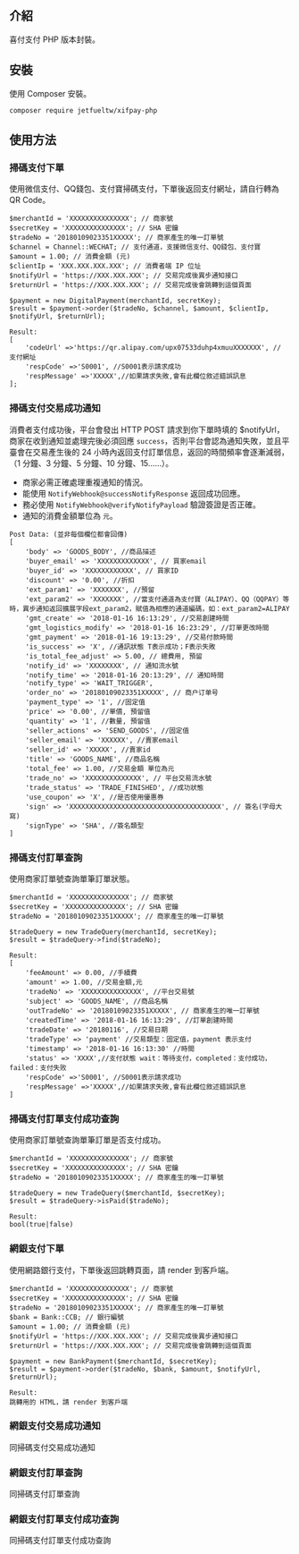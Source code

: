 ## 介紹

喜付支付 PHP 版本封裝。

## 安裝

使用 Composer 安裝。

```
composer require jetfueltw/xifpay-php
```

## 使用方法

### 掃碼支付下單

使用微信支付、QQ錢包、支付寶掃碼支付，下單後返回支付網址，請自行轉為 QR Code。


```
$merchantId = 'XXXXXXXXXXXXXXX'; // 商家號
$secretKey = 'XXXXXXXXXXXXXXX'; // SHA 密鑰
$tradeNo = '20180109023351XXXXX'; // 商家產生的唯一訂單號
$channel = Channel::WECHAT; // 支付通道，支援微信支付、QQ錢包、支付寶
$amount = 1.00; // 消費金額 (元)
$clientIp = 'XXX.XXX.XXX.XXX'; // 消費者端 IP 位址
$notifyUrl = 'https://XXX.XXX.XXX'; // 交易完成後異步通知接口
$returnUrl = 'https://XXX.XXX.XXX'; // 交易完成後會跳轉到這個頁面
```
```
$payment = new DigitalPayment(merchantId, secretKey);
$result = $payment->order($tradeNo, $channel, $amount, $clientIp, $notifyUrl, $returnUrl);
```
```
Result:
[
    'codeUrl' =>'https://qr.alipay.com/upx07533duhp4xmuuXXXXXXX', // 支付網址
    'respCode' =>'S0001', //S0001表示請求成功
    'respMessage' =>'XXXXX',//如果請求失敗,會有此欄位敘述錯誤訊息
];
```

### 掃碼支付交易成功通知

消費者支付成功後，平台會發出 HTTP POST 請求到你下單時填的 $notifyUrl，商家在收到通知並處理完後必須回應 `success`，否則平台會認為通知失敗，並且平臺會在交易產生後的 24 小時內返回支付訂單信息，返回的時間頻率會逐漸減弱，（1 分鐘、3 分鐘、5 分鐘、10 分鐘、15……）。

* 商家必需正確處理重複通知的情況。
* 能使用 `NotifyWebhook@successNotifyResponse` 返回成功回應。  
* 務必使用 `NotifyWebhook@verifyNotifyPayload` 驗證簽證是否正確。
* 通知的消費金額單位為 `元`。 

```
Post Data: (並非每個欄位都會回傳)
[
    'body' => 'GOODS_BODY', //商品描述
    'buyer_email' => 'XXXXXXXXXXXXX', // 買家email
    'buyer_id' => 'XXXXXXXXXXXX', // 買家ID
    'discount' => '0.00', //折扣
    'ext_param1' => 'XXXXXXX', //預留
    'ext_param2' => 'XXXXXXX', //當支付通道為支付寶（ALIPAY）、QQ（QQPAY）等時，異步通知返回擴展字段ext_param2，賦值為相應的通道編碼，如：ext_param2=ALIPAY
    'gmt_create' => '2018-01-16 16:13:29', //交易創建時間
    'gmt_logistics_modify' => '2018-01-16 16:23:29', //訂單更改時間
    'gmt_payment' => '2018-01-16 19:13:29', //交易付款時間
    'is_success' => 'X', //通訊狀態 T表示成功；F表示失敗
    'is_total_fee_adjust' => 5.00, // 總費用, 預留
    'notify_id' => 'XXXXXXXX', // 通知流水號
    'notify_time' => '2018-01-16 20:13:29', // 通知時間
    'notify_type' => 'WAIT_TRIGGER',
    'order_no' => '20180109023351XXXXX', // 商户订单号
    'payment_type' => '1', //固定值
    'price' => '0.00', //單價, 預留值
    'quantity' => '1', //數量, 預留值
    'seller_actions' => 'SEND_GOODS', //固定值
    'seller_email' => 'XXXXXX', //賣家email
    'seller_id' => 'XXXXX', //賣家id
    'title' => 'GOODS_NAME', //商品名稱
    'total_fee' => 1.00, //交易金額 單位為元
    'trade_no' => 'XXXXXXXXXXXXXX', // 平台交易流水號
    'trade_status' => 'TRADE_FINISHED', //成功狀態
    'use_coupon' => 'X', //是否使用優惠券
    'sign' => 'XXXXXXXXXXXXXXXXXXXXXXXXXXXXXXXXXXXXXX', // 簽名(字母大寫)
    'signType' => 'SHA', //簽名類型
]
```

### 掃碼支付訂單查詢

使用商家訂單號查詢單筆訂單狀態。

```
$merchantId = 'XXXXXXXXXXXXXXX'; // 商家號
$secretKey = 'XXXXXXXXXXXXXXX'; // SHA 密鑰
$tradeNo = '20180109023351XXXXX'; // 商家產生的唯一訂單號

```
```
$tradeQuery = new TradeQuery(merchantId, secretKey);
$result = $tradeQuery->find($tradeNo);
```
```
Result:
[
    'feeAmount' => 0.00, //手續費
    'amount' => 1.00, //交易金額,元
    'tradeNo' => 'XXXXXXXXXXXXXXX', //平台交易號
    'subject' => 'GOODS_NAME', //商品名稱
    'outTradeNo' => '20180109023351XXXXX', // 商家產生的唯一訂單號
    'createdTime' => '2018-01-16 16:13:29', //訂單創建時間
    'tradeDate' => '20180116', //交易日期
    'tradeType' => 'payment' //交易類型：固定值，payment 表示支付
    'timestamp' => '2018-01-16 16:13:30' //時間
    'status' => 'XXXX',//支付狀態 wait：等待支付，completed：支付成功，failed：支付失败
    'respCode' =>'S0001', //S0001表示請求成功
    'respMessage' =>'XXXXX',//如果請求失敗,會有此欄位敘述錯誤訊息 
]    
```

### 掃碼支付訂單支付成功查詢

使用商家訂單號查詢單筆訂單是否支付成功。

```
$merchantId = 'XXXXXXXXXXXXXXX'; // 商家號
$secretKey = 'XXXXXXXXXXXXXXX'; // SHA 密鑰
$tradeNo = '20180109023351XXXXX'; // 商家產生的唯一訂單號
```
```
$tradeQuery = new TradeQuery($merchantId, $secretKey);
$result = $tradeQuery->isPaid($tradeNo);
```
```
Result:
bool(true|false)
```   

### 網銀支付下單

使用網路銀行支付，下單後返回跳轉頁面，請 render 到客戶端。

```
$merchantId = 'XXXXXXXXXXXXXXX'; // 商家號
$secretKey = 'XXXXXXXXXXXXXXX'; // SHA 密鑰
$tradeNo = '20180109023351XXXXX'; // 商家產生的唯一訂單號
$bank = Bank::CCB; // 銀行編號
$amount = 1.00; // 消費金額 (元)
$notifyUrl = 'https://XXX.XXX.XXX'; // 交易完成後異步通知接口
$returnUrl = 'https://XXX.XXX.XXX'; // 交易完成後會跳轉到這個頁面
```
```
$payment = new BankPayment($merchantId, $secretKey);
$result = $payment->order($tradeNo, $bank, $amount, $notifyUrl, $returnUrl);
```
```
Result:
跳轉用的 HTML，請 render 到客戶端
```

### 網銀支付交易成功通知

同掃碼支付交易成功通知

### 網銀支付訂單查詢

同掃碼支付訂單查詢

### 網銀支付訂單支付成功查詢

同掃碼支付訂單支付成功查詢 